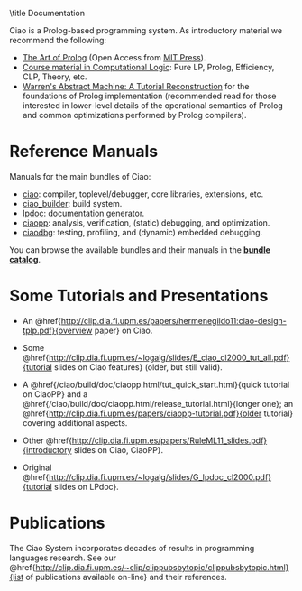 \title Documentation

Ciao is a Prolog-based programming system. As introductory 
material we recommend the following:

 - [The Art of Prolog](https://cliplab.org/~logalg/doc/The_Art_of_Prolog.pdf) 
   (Open Access from [MIT Press](https://mitpress.mit.edu/books/art-prolog-second-edition)).
 - [Course material in Computational Logic](http://www.cliplab.org/logalg/): Pure LP, Prolog, Efficiency, CLP, Theory, etc.
 - [Warren's Abstract Machine: A Tutorial Reconstruction](http://wambook.sourceforge.net/)
   for the foundations of Prolog implementation (recommended read
   for those interested in lower-level details of the operational
   semantics of Prolog and common optimizations performed by Prolog
   compilers).

# Reference Manuals

Manuals for the main bundles of Ciao:

 - [ciao](/ciao/build/doc/ciao.html/): compiler, toplevel/debugger, core libraries, extensions, etc.
 - [ciao_builder](/ciao/build/doc/ciao_builder.html/): build system.
 - [lpdoc](/ciao/build/doc/lpdoc.html/): documentation generator.
 - [ciaopp](/ciao/build/doc/ciaopp.html/): analysis, verification, (static) debugging, and optimization.
 - [ciaodbg](/ciao/build/doc/ciaodbg.html/): testing, profiling, and (dynamic) embedded debugging.

You can browse the available bundles and their manuals in the **[bundle catalog](/catalog_ui)**.

# Some Tutorials and Presentations

 - An @href{http://clip.dia.fi.upm.es/papers/hermenegildo11:ciao-design-tplp.pdf}{overview paper} on Ciao.

 - Some @href{http://clip.dia.fi.upm.es/~logalg/slides/E_ciao_cl2000_tut_all.pdf}{tutorial slides on
   Ciao features} (older, but still valid).

 - A @href{/ciao/build/doc/ciaopp.html/tut_quick_start.html}{quick tutorial on CiaoPP} and 
   a @href{/ciao/build/doc/ciaopp.html/release_tutorial.html}{longer one}; an 
   @href{http://clip.dia.fi.upm.es/papers/ciaopp-tutorial.pdf}{older tutorial} covering additional aspects.

 - Other @href{http://clip.dia.fi.upm.es/papers/RuleML11_slides.pdf}{introductory slides on Ciao, CiaoPP}.

 - Original @href{http://clip.dia.fi.upm.es/~logalg/slides/G_lpdoc_cl2000.pdf}{tutorial slides on LPdoc}.

# Publications

The Ciao System incorporates decades of results in programming
languages research. See our
@href{http://clip.dia.fi.upm.es/~clip/clippubsbytopic/clippubsbytopic.html}{list of publications available on-line}
and their references.

